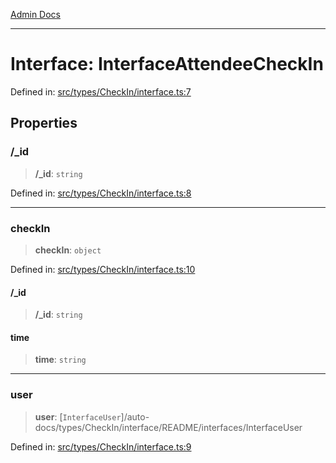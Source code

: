 [Admin Docs](/)

***

# Interface: InterfaceAttendeeCheckIn

Defined in: [src/types/CheckIn/interface.ts:7](https://github.com/PalisadoesFoundation/talawa-admin/blob/main/src/types/CheckIn/interface.ts#L7)

## Properties

### /_id

> **/_id**: `string`

Defined in: [src/types/CheckIn/interface.ts:8](https://github.com/PalisadoesFoundation/talawa-admin/blob/main/src/types/CheckIn/interface.ts#L8)

***

### checkIn

> **checkIn**: `object`

Defined in: [src/types/CheckIn/interface.ts:10](https://github.com/PalisadoesFoundation/talawa-admin/blob/main/src/types/CheckIn/interface.ts#L10)

#### /_id

> **/_id**: `string`

#### time

> **time**: `string`

***

### user

> **user**: [`InterfaceUser`]/auto-docs/types/CheckIn/interface/README/interfaces/InterfaceUser

Defined in: [src/types/CheckIn/interface.ts:9](https://github.com/PalisadoesFoundation/talawa-admin/blob/main/src/types/CheckIn/interface.ts#L9)
